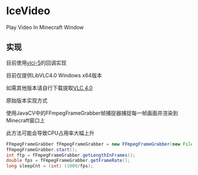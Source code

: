 # IceVideo
Play Video In Minecraft Window

## 实现

目前使用[vlcj-5](https://github.com/caprica/vlcj "vlcj-5")的回调实现

目前仅提供LibVLC4.0 Windows x64版本

如需其他版本请自行下载提取[VLC 4.0](https://nightlies.videolan.org/ "vlc")


原始版本实现方式

使用JavaCV中的FFmpegFrameGrabber帧捕捉器捕捉每一帧画面并渲染到Minecraft窗口上

此方法可能会导致CPU占用率大幅上升

```java
FFmpegFrameGrabber fFmpegFrameGrabber = new FFmpegFrameGrabber(new File("1.mp4"));
fFmpegFrameGrabber.start();
int ftp = fFmpegFrameGrabber.getLengthInFrames();
double fps = fFmpegFrameGrabber.getFrameRate();
long sleepCnt = (int) (1000/fps);
```
